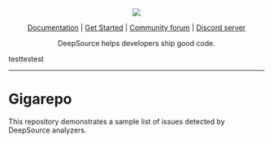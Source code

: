 <p align="center">
  <img src="https://cms.deepsource.io/logo-wordmark-dark.svg" />
</p>

<p align="center">
  <a href="https://deepsource.io/docs/">Documentation</a> |
  <a href="https://deepsource.io/signup/">Get Started</a> |
  <a href="https://discuss.deepsource.io/">Community forum</a> |
  <a href="https://deepsource.io/discord/"> Discord server</a>
</p>

<p align="center">
  DeepSource helps developers ship good code.
</p>

testtestest

</p>

---

# Gigarepo

This repository demonstrates a sample list of issues detected by DeepSource analyzers.

